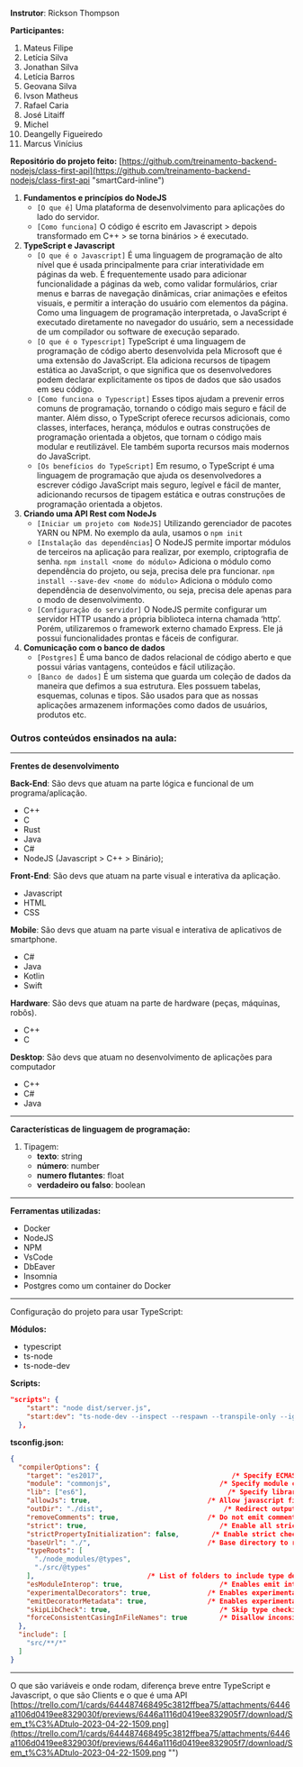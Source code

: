 **Instrutor**: Rickson Thompson

**Participantes:**

1. Mateus Filipe
2. Letícia Silva
3. Jonathan Silva
4. Letícia Barros
5. Geovana Silva
6. Ivson Matheus
7. Rafael Caria
8. José Litaiff
9. Michel
10. Deangelly Figueiredo
11. Marcus Vinícius

**Repositório do projeto feito:**
[https://github.com/treinamento-backend-nodejs/class-first-api](https://github.com/treinamento-backend-nodejs/class-first-api "smartCard-inline")

1. **Fundamentos e princípios do NodeJS**
   - `[O que é]` Uma plataforma de desenvolvimento para aplicações do lado do servidor.
   - `[Como funciona]` O código é escrito em Javascript > depois transformado em C++ > se torna binários > é executado.
2. **TypeScript e Javascript**
   - `[O que é o Javascript]` É uma linguagem de programação de alto nível que é usada principalmente para criar interatividade em páginas da web. É frequentemente usado para adicionar funcionalidade a páginas da web, como validar formulários, criar menus e barras de navegação dinâmicas, criar animações e efeitos visuais, e permitir a interação do usuário com elementos da página. Como uma linguagem de programação interpretada, o JavaScript é executado diretamente no navegador do usuário, sem a necessidade de um compilador ou software de execução separado.
   - `[O que é o Typescript]` TypeScript é uma linguagem de programação de código aberto desenvolvida pela Microsoft que é uma extensão do JavaScript. Ela adiciona recursos de tipagem estática ao JavaScript, o que significa que os desenvolvedores podem declarar explicitamente os tipos de dados que são usados em seu código.
   - `[Como funciona o Typescript]` Esses tipos ajudam a prevenir erros comuns de programação, tornando o código mais seguro e fácil de manter.
     Além disso, o TypeScript oferece recursos adicionais, como classes, interfaces, herança, módulos e outras construções de programação orientada a objetos, que tornam o código mais modular e reutilizável. Ele também suporta recursos mais modernos do JavaScript.
   - `[Os benefícios do TypeScript]` Em resumo, o TypeScript é uma linguagem de programação que ajuda os desenvolvedores a escrever código JavaScript mais seguro, legível e fácil de manter, adicionando recursos de tipagem estática e outras construções de programação orientada a objetos.
3. **Criando uma API Rest com NodeJs**
   - `[Iniciar um projeto com NodeJS]` Utilizando gerenciador de pacotes YARN ou NPM. No exemplo da aula, usamos o `npm init`
   - `[Instalação das dependências`] O NodeJS permite importar módulos de terceiros na aplicação para realizar, por exemplo, criptografia de senha.
     `npm install <nome do módulo>` Adiciona o módulo como dependência do projeto, ou seja, precisa dele pra funcionar.
     `npm install --save-dev <nome do módulo>` Adiciona o módulo como dependência de desenvolvimento, ou seja, precisa dele apenas para o modo de desenvolvimento.
   - `[Configuração do servidor]` O NodeJS permite configurar um servidor HTTP usando a própria biblioteca interna chamada ‘http’. Porém, utilizaremos o framework externo chamado Express. Ele já possui funcionalidades prontas e fáceis de configurar.
4. **Comunicação com o banco de dados**
   - `[Postgres]` É uma banco de dados relacional de código aberto e que possui várias vantagens, conteúdos e fácil utilização.
   - `[Banco de dados]` É um sistema que guarda um coleção de dados da maneira que defimos a sua estrutura. Eles possuem tabelas, esquemas, colunas e tipos. São usados para que as nossas aplicações armazenem informações como dados de usuários, produtos etc.

### Outros conteúdos ensinados na aula:

---

**Frentes de desenvolvimento**

**Back-End**: São devs que atuam na parte lógica e funcional de um programa/aplicação.

- C++
- C
- Rust
- Java
- C#
- NodeJS (Javascript > C++ > Binário);

**Front-End**: São devs que atuam na parte visual e interativa da aplicação.

- Javascript
- HTML
- CSS

**Mobile**: São devs que atuam na parte visual e interativa de aplicativos de smartphone.

- C#
- Java
- Kotlin
- Swift

**Hardware**: São devs que atuam na parte de hardware (peças, máquinas, robôs).

- C++
- C

**Desktop**: São devs que atuam no desenvolvimento de aplicações para computador

- C++
- C#
- Java

---

**Características de linguagem de programação:**

1. Tipagem:
   - **texto**: string
   - **número**: number
   - **numero flutantes**: float
   - **verdadeiro ou falso**: boolean

---

**Ferramentas utilizadas:**

- Docker
- NodeJS
- NPM
- VsCode
- DbEaver
- Insomnia
- Postgres como um container do Docker

---

Configuração do projeto para usar TypeScript:

**Módulos:**

- typescript
- ts-node
- ts-node-dev

**Scripts:**

```json
"scripts": {
    "start": "node dist/server.js",
    "start:dev": "ts-node-dev --inspect --respawn --transpile-only --ignore-watch node_modules --no-notify src/server.ts"
  },
```

**tsconfig.json:**

```json
{
  "compilerOptions": {
    "target": "es2017",                                /* Specify ECMAScript target version: 'ES3' (default), 'ES5', 'ES2015', 'ES2016', 'ES2017', 'ES2018', 'ES2019', 'ES2020', or 'ESNEXT'. */
    "module": "commonjs",                           /* Specify module code generation: 'none', 'commonjs', 'amd', 'system', 'umd', 'es2015', 'es2020', or 'ESNext'. */
    "lib": ["es6"],                                   /* Specify library files to be included in the compilation. */
    "allowJs": true,                             /* Allow javascript files to be compiled. */
    "outDir": "./dist",                              /* Redirect output structure to the directory. */
    "removeComments": true,                      /* Do not emit comments to output. */
    "strict": true,                                 /* Enable all strict type-checking options. */
    "strictPropertyInitialization": false,        /* Enable strict checking of property initialization in classes. */
    "baseUrl": "./",                             /* Base directory to resolve non-absolute module names. */
    "typeRoots": [
      "./node_modules/@types",
      "./src/@types"
    ],                            /* List of folders to include type definitions from. */
    "esModuleInterop": true,                        /* Enables emit interoperability between CommonJS and ES Modules via creation of namespace objects for all imports. Implies 'allowSyntheticDefaultImports'. */
    "experimentalDecorators": true,              /* Enables experimental support for ES7 decorators. */
    "emitDecoratorMetadata": true,               /* Enables experimental support for emitting type metadata for decorators. */
    "skipLibCheck": true,                           /* Skip type checking of declaration files. */
    "forceConsistentCasingInFileNames": true        /* Disallow inconsistently-cased references to the same file. */
  },
  "include": [
    "src/**/*"
  ]
}
```

---

O que são variáveis e onde rodam, diferença breve entre TypeScript e Javascript, o que são Clients e o que é uma API [https://trello.com/1/cards/644487468495c3812ffbea75/attachments/6446a1106d0419ee8329030f/previews/6446a1116d0419ee832905f7/download/Sem_t%C3%ADtulo-2023-04-22-1509.png](https://trello.com/1/cards/644487468495c3812ffbea75/attachments/6446a1106d0419ee8329030f/previews/6446a1116d0419ee832905f7/download/Sem_t%C3%ADtulo-2023-04-22-1509.png "‌")
